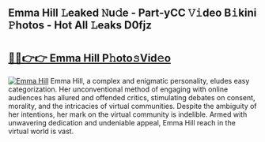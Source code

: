 ## Emma Hill 𝙻eaked 𝙽u𝚍e - Part-yCC 𝚅𝚒deo B𝚒kini 𝙿hotos - Hot All 𝙻eaks D0fjz

# <h2><a href="http://ld55682.urlbe.top/?page=Emma+Hill">🔗🔗👉👉 Emma Hill P𝚑oto𝚜Vid𝚎o</a></h2>

[![Emma Hill](https://i.imgur.com/eBuTRDB.gif)](http://ld55682.urlbe.top/?page=Emma+Hill)
Emma Hill, a complex and enigmatic personality, eludes easy categorization. Her unconventional method of engaging with online audiences has allured and offended critics, stimulating debates on consent, morality, and the intricacies of virtual communities. Despite the ambiguity of her intentions, her mark on the virtual community is indelible. Armed with unwavering dedication and undeniable appeal, Emma Hill reach in the virtual world is vast.
